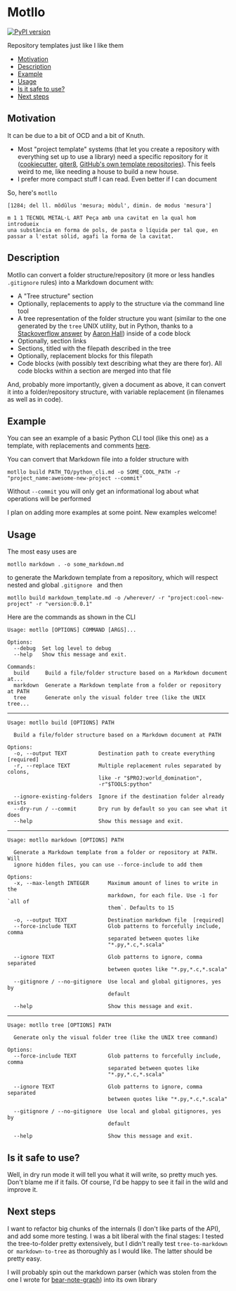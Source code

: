 # Motllo

[![PyPI version](https://badge.fury.io/py/motllo.svg)](https://badge.fury.io/py/motllo)

Repository templates just like I like them

- [Motivation](#motivation)
- [Description](#description)
- [Example](#example)
- [Usage](#usage)
- [Is it safe to use?](#is-it-safe-to-use)
- [Next steps](#next-steps)

## Motivation


It can be due to a bit of OCD and a bit of Knuth. 

- Most "project template" systems (that let you create a repository with
  everything set up to use a library) need a specific repository for it
  ([cookiecutter](https://cookiecutter.readthedocs.io/en/1.7.2/),
  [giter8](http://www.foundweekends.org/giter8/), [GitHub's own template
  repositories](https://help.github.com/en/github/creating-cloning-and-archiving-repositories/creating-a-template-repository)).
  This feels weird to me, like needing a house to build a new house.
- I prefer more compact stuff I can read. Even better if I can document

So, here's `motllo`

```
[1284; del ll. mŏdŭlus 'mesura; mòdul', dimin. de modus 'mesura']
 	
m 1 1 TECNOL METAL·L ART Peça amb una cavitat en la qual hom introdueix 
una substància en forma de pols, de pasta o líquida per tal que, en 
passar a l'estat sòlid, agafi la forma de la cavitat. 
```

## Description

Motllo can convert a folder structure/repository (it more or less handles
`.gitignore` rules) into a Markdown document with:

- A "Tree structure" section
- Optionally, replacements to apply to the structure via the command line tool
- A tree representation of the folder structure you want (similar to the one
  generated by the `tree` UNIX utility, but in Python, thanks to a
  [Stackoverflow answer](https://stackoverflow.com/a/59109706) by [Aaron
  Hall](https://twitter.com/aaronchall)) inside of a code block
- Optionally, section links
- Sections, titled with the filepath described in the tree
- Optionally, replacement blocks for this filepath
- Code blocks (with possibly text describing what they are there for). All code
  blocks within a section are merged into that file
  
And, probably more importantly, given a document as above, it can convert it into a
folder/repository structure, with variable replacement (in filenames as well as
in code).

## Example

You can see an example of a basic Python CLI tool (like this one) as a template,
with replacements and comments [here](examples/python_cli.md).

You can convert that Markdown file into a folder structure with

```
motllo build PATH_TO/python_cli.md -o SOME_COOL_PATH -r "project_name:awesome-new-project --commit"
```

Without `--commit` you will only get an informational log about what operations will be performed

I plan on adding more examples at some point. New examples welcome!

## Usage

The most easy uses are

```
motllo markdown . -o some_markdown.md
```

to generate the Markdown template from a repository, which will respect nested
and global `.gitignore ` and then

```
motllo build markdown_template.md -o /wherever/ -r "project:cool-new-project" -r "version:0.0.1"
```

Here are the commands as shown in the CLI

```
Usage: motllo [OPTIONS] COMMAND [ARGS]...

Options:
  --debug  Set log level to debug
  --help   Show this message and exit.

Commands:
  build     Build a file/folder structure based on a Markdown document at...
  markdown  Generate a Markdown template from a folder or repository at PATH
  tree      Generate only the visual folder tree (like the UNIX tree...
```
---
```
Usage: motllo build [OPTIONS] PATH

  Build a file/folder structure based on a Markdown document at PATH

Options:
  -o, --output TEXT          Destination path to create everything  [required]
  -r, --replace TEXT         Multiple replacement rules separated by colons,
                             like -r "$PROJ:world_domination",
                             -r"$TOOLS:python"

  --ignore-existing-folders  Ignore if the destination folder already exists
  --dry-run / --commit       Dry run by default so you can see what it does
  --help                     Show this message and exit.
```
---
```
Usage: motllo markdown [OPTIONS] PATH

  Generate a Markdown template from a folder or repository at PATH. Will
  ignore hidden files, you can use --force-include to add them

Options:
  -x, --max-length INTEGER      Maximum amount of lines to write in the
                                markdown, for each file. Use -1 for `all of
                                them`. Defaults to 15

  -o, --output TEXT             Destination markdown file  [required]
  --force-include TEXT          Glob patterns to forcefully include, comma
                                separated between quotes like
                                "*.py,*.c,*.scala"

  --ignore TEXT                 Glob patterns to ignore, comma separated
                                between quotes like "*.py,*.c,*.scala"

  --gitignore / --no-gitignore  Use local and global gitignores, yes by
                                default

  --help                        Show this message and exit.
```
---
```
Usage: motllo tree [OPTIONS] PATH

  Generate only the visual folder tree (like the UNIX tree command)

Options:
  --force-include TEXT          Glob patterns to forcefully include, comma
                                separated between quotes like
                                "*.py,*.c,*.scala"

  --ignore TEXT                 Glob patterns to ignore, comma separated
                                between quotes like "*.py,*.c,*.scala"

  --gitignore / --no-gitignore  Use local and global gitignores, yes by
                                default

  --help                        Show this message and exit.
```

## Is it safe to use?

Well, in dry run mode it will tell you what it will write, so pretty much yes.
Don't blame me if it fails. Of course, I'd be happy to see it fail in the wild
and improve it.

## Next steps

I want to refactor big chunks of the internals (I don't like parts of the API),
and add some more testing. I was a bit liberal with the final stages: I tested
the tree-to-folder pretty extensively, but I didn't really test
`tree-to-markdown` or` markdown-to-tree` as thoroughly as I would like. The
latter should be pretty easy.

I will probably spin out the markdown parser (which was stolen from the one I
wrote for [bear-note-graph](https://github.com/rberenguel/bear-note-graph)) into
its own library
